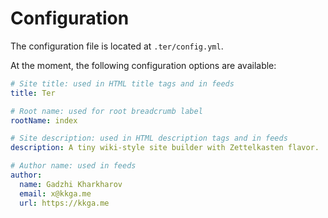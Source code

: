 # Configuration

The configuration file is located at `.ter/config.yml`.

At the moment, the following configuration options are available:

```yaml
# Site title: used in HTML title tags and in feeds
title: Ter

# Root name: used for root breadcrumb label
rootName: index

# Site description: used in HTML description tags and in feeds
description: A tiny wiki-style site builder with Zettelkasten flavor.

# Author name: used in feeds
author:
  name: Gadzhi Kharkharov
  email: x@kkga.me
  url: https://kkga.me
```
